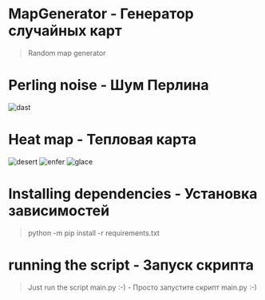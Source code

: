 
# MapGenerator - Генератор случайных карт
> Random map generator

# Perling noise - Шум Перлина

![dast](https://github.com/maksim992538/MapGenerator/assets/64153700/a504f867-2d13-42e9-8312-d47931431a17)




# Heat map - Тепловая карта

![desert](https://github.com/maksim992538/MapGenerator/assets/64153700/a8963dc3-e08c-4bd8-900c-e7928594f232) ![enfer](https://github.com/maksim992538/MapGenerator/assets/64153700/182d77c5-923f-4722-9c7e-c8f95642eba8) ![glace](https://github.com/maksim992538/MapGenerator/assets/64153700/bad3cdd2-79ae-468e-87ad-12271ee4fac7)


# Installing dependencies - Установка зависимостей
> python -m pip install -r requirements.txt

# running the script - Запуск скрипта
> Just run the script main.py :-) - Просто запустите скрипт main.py :-)
